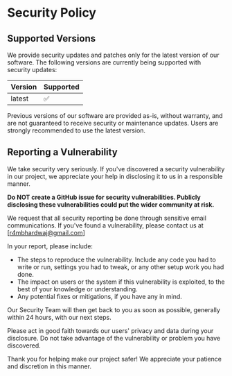 # Security Policy

## Supported Versions

We provide security updates and patches only for the latest version of our software. The following versions are currently being supported with security updates:

| Version | Supported          |
| ------- | ------------------ |
| latest  | :white_check_mark: |

Previous versions of our software are provided as-is, without warranty, and are not guaranteed to receive security or maintenance updates. Users are strongly recommended to use the latest version.

## Reporting a Vulnerability

We take security very seriously. If you've discovered a security vulnerability in our project, we appreciate your help in disclosing it to us in a responsible manner.

**Do NOT create a GitHub issue for security vulnerabilities. Publicly disclosing these vulnerabilities could put the wider community at risk.** 

We request that all security reporting be done through sensitive email communications. If you've found a vulnerability, please contact us at [r4mbhardwaj@gmail.com]

In your report, please include:

- The steps to reproduce the vulnerability. Include any code you had to write or run, settings you had to tweak, or any other setup work you had done.
- The impact on users or the system if this vulnerability is exploited, to the best of your knowledge or understanding.
- Any potential fixes or mitigations, if you have any in mind.

Our Security Team will then get back to you as soon as possible, generally within 24 hours, with our next steps.

Please act in good faith towards our users' privacy and data during your disclosure. Do not take advantage of the vulnerability or problem you have discovered.

Thank you for helping make our project safer! We appreciate your patience and discretion in this manner.
